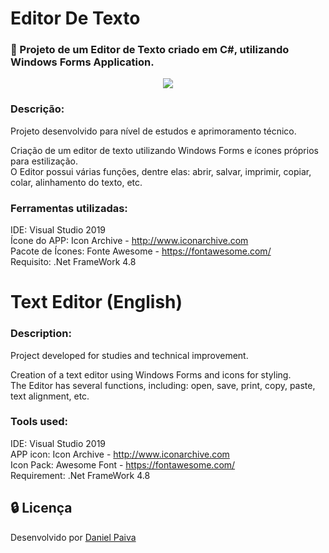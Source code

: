 # Editor De Texto
### :pencil: Projeto de um Editor de Texto criado em C#, utilizando Windows Forms Application.

<p align="center">
  <img src="https://i.imgur.com/m9P7fBd.png">
</p>

### Descrição:

Projeto desenvolvido para nível de estudos e aprimoramento técnico.

Criação de um editor de texto utilizando Windows Forms e ícones próprios para estilização. <br>
O Editor possui várias funções, dentre elas: abrir, salvar, imprimir, copiar, colar, alinhamento do texto, etc.

### Ferramentas utilizadas:

IDE: Visual Studio 2019 <br>
Ícone do APP: Icon Archive - http://www.iconarchive.com <br>
Pacote de Ícones: Fonte Awesome - https://fontawesome.com/ <br>
Requisito: .Net FrameWork 4.8 <br>

# Text Editor (English)

### Description:

Project developed for studies and technical improvement.

Creation of a text editor using Windows Forms and icons for styling. <br>
The Editor has several functions, including: open, save, print, copy, paste, text alignment, etc.

### Tools used:

IDE: Visual Studio 2019 <br>
APP icon: Icon Archive - http://www.iconarchive.com <br>
Icon Pack: Awesome Font - https://fontawesome.com/ <br>
Requirement: .Net FrameWork 4.8 <br>

## :lock: Licença

Desenvolvido por <a href="https://www.linkedin.com/in/danhpaiva/">Daniel Paiva</a>
